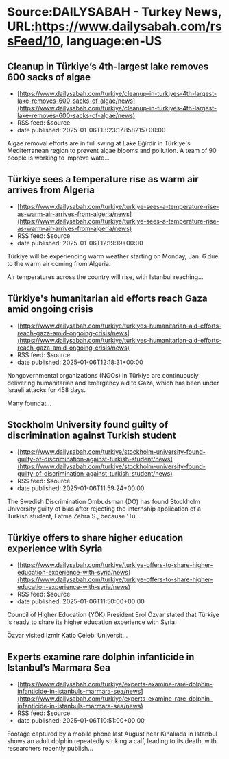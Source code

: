 # Source:DAILYSABAH - Turkey News, URL:https://www.dailysabah.com/rssFeed/10, language:en-US

## Cleanup in Türkiye’s 4th-largest lake removes 600 sacks of algae
 - [https://www.dailysabah.com/turkiye/cleanup-in-turkiyes-4th-largest-lake-removes-600-sacks-of-algae/news](https://www.dailysabah.com/turkiye/cleanup-in-turkiyes-4th-largest-lake-removes-600-sacks-of-algae/news)
 - RSS feed: $source
 - date published: 2025-01-06T13:23:17.858215+00:00

Algae removal efforts are in full swing at Lake Eğirdir in Türkiye's Mediterranean region to prevent algae blooms and pollution. A team of 90 people is working to improve wate...

## Türkiye sees a temperature rise as warm air arrives from Algeria
 - [https://www.dailysabah.com/turkiye/turkiye-sees-a-temperature-rise-as-warm-air-arrives-from-algeria/news](https://www.dailysabah.com/turkiye/turkiye-sees-a-temperature-rise-as-warm-air-arrives-from-algeria/news)
 - RSS feed: $source
 - date published: 2025-01-06T12:19:19+00:00

Türkiye will be experiencing warm weather starting on Monday, Jan. 6 due to the warm air coming from Algeria.

Air temperatures across the country will rise, with Istanbul reaching...

## Türkiye's humanitarian aid efforts reach Gaza amid ongoing crisis
 - [https://www.dailysabah.com/turkiye/turkiyes-humanitarian-aid-efforts-reach-gaza-amid-ongoing-crisis/news](https://www.dailysabah.com/turkiye/turkiyes-humanitarian-aid-efforts-reach-gaza-amid-ongoing-crisis/news)
 - RSS feed: $source
 - date published: 2025-01-06T12:18:31+00:00

Nongovernmental organizations (NGOs) in Türkiye are continuously delivering humanitarian and emergency aid to Gaza, which has been under Israeli attacks for 458 days.

Many foundat...

## Stockholm University found guilty of discrimination against Turkish student
 - [https://www.dailysabah.com/turkiye/stockholm-university-found-guilty-of-discrimination-against-turkish-student/news](https://www.dailysabah.com/turkiye/stockholm-university-found-guilty-of-discrimination-against-turkish-student/news)
 - RSS feed: $source
 - date published: 2025-01-06T11:59:24+00:00

The Swedish Discrimination Ombudsman (DO) has found Stockholm University guilty of bias after rejecting the internship application of a Turkish student, Fatma Zehra S., because 'Tü...

## Türkiye offers to share higher education experience with Syria
 - [https://www.dailysabah.com/turkiye/turkiye-offers-to-share-higher-education-experience-with-syria/news](https://www.dailysabah.com/turkiye/turkiye-offers-to-share-higher-education-experience-with-syria/news)
 - RSS feed: $source
 - date published: 2025-01-06T11:50:00+00:00

Council of Higher Education (YÖK) President Erol Özvar stated that Türkiye is ready to share its higher education experience with Syria.

Özvar visited Izmir Katip Çelebi Universit...

## Experts examine rare dolphin infanticide in Istanbul’s Marmara Sea
 - [https://www.dailysabah.com/turkiye/experts-examine-rare-dolphin-infanticide-in-istanbuls-marmara-sea/news](https://www.dailysabah.com/turkiye/experts-examine-rare-dolphin-infanticide-in-istanbuls-marmara-sea/news)
 - RSS feed: $source
 - date published: 2025-01-06T10:51:00+00:00

Footage captured by a mobile phone last August near Kınalıada in Istanbul shows an adult dolphin repeatedly striking a calf, leading to its death, with researchers recently publish...

